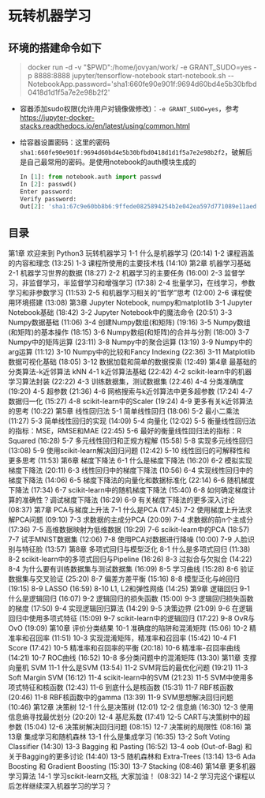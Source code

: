 # 玩转机器学习

## 环境的搭建命令如下

> docker run -d -v "$PWD":/home/jovyan/work/  -e GRANT_SUDO=yes  -p  8888:8888  jupyter/tensorflow-notebook start-notebook.sh --NotebookApp.password='sha1:660fe90e901f:9694d60bd4e5b30bfbd0418d1d1f5a7e2e98b2f2'

+ 容器添加sudo权限(允许用户对镜像做修改)：`-e GRANT_SUDO=yes`，参考 https://jupyter-docker-stacks.readthedocs.io/en/latest/using/common.html
+ 给容器设置密码：这里的密码`sha1:660fe90e901f:9694d60bd4e5b30bfbd0418d1d1f5a7e2e98b2f2`，破解后是自己最常用的密码。是使用notebook的auth模块生成的

  ```python
  In [1]: from notebook.auth import passwd
  In [2]: passwd()
  Enter password:
  Verify password:
  Out[2]: 'sha1:67c9e60bb8b6:9ffede0825894254b2e042ea597d771089e11aed'
  ```
  
## 目录

第1章 欢迎来到 Python3 玩转机器学习
1-1 什么是机器学习 (20:14)
1-2 课程涵盖的内容和理念 (13:25)
1-3 课程所使用的主要技术栈 (14:10)
第2章 机器学习基础
2-1 机器学习世界的数据 (18:27)
2-2 机器学习的主要任务 (16:00)
2-3 监督学习，非监督学习，半监督学习和增强学习 (17:38)
2-4 批量学习，在线学习，参数学习和非参数学习 (11:53)
2-5 和机器学习相关的“哲学”思考 (12:00)
2-6 课程使用环境搭建 (13:08)
第3章 Jupyter Notebook, numpy和matplotlib
3-1 Jupyter Notebook基础 (18:42)
3-2 Jupyter Notebook中的魔法命令 (20:51)
3-3 Numpy数据基础 (11:06)
3-4 创建Numpy数组(和矩阵) (19:16)
3-5 Numpy数组(和矩阵)的基本操作 (18:15)
3-6 Numpy数组(和矩阵)的合并与分割 (18:00)
3-7 Numpy中的矩阵运算 (23:11)
3-8 Numpy中的聚合运算 (13:19)
3-9 Numpy中的arg运算 (11:12)
3-10 Numpy中的比较和Fancy Indexing (22:36)
3-11 Matplotlib数据可视化基础 (18:05)
3-12 数据加载和简单的数据探索 (12:49)
第4章 最基础的分类算法-k近邻算法 kNN
4-1 k近邻算法基础 (22:42)
4-2 scikit-learn中的机器学习算法封装 (22:22)
4-3 训练数据集，测试数据集 (22:46)
4-4 分类准确度 (19:20)
4-5 超参数 (21:36)
4-6 网格搜索与k近邻算法中更多超参数 (17:24)
4-7 数据归一化 (15:27)
4-8 scikit-learn中的Scaler (19:24)
4-9 更多有关k近邻算法的思考 (10:22)
第5章 线性回归法
5-1 简单线性回归 (18:06)
5-2 最小二乘法 (11:27)
5-3 简单线性回归的实现 (14:09)
5-4 向量化 (12:02)
5-5 衡量线性回归法的指标：MSE，RMSE和MAE (22:45)
5-6 最好的衡量线性回归法的指标：R Squared (16:28)
5-7 多元线性回归和正规方程解 (15:58)
5-8 实现多元线性回归 (13:08)
5-9 使用scikit-learn解决回归问题 (12:42)
5-10 线性回归的可解释性和更多思考 (11:53)
第6章 梯度下降法
6-1 什么是梯度下降法 (16:20)
6-2 模拟实现梯度下降法 (20:11)
6-3 线性回归中的梯度下降法 (10:56)
6-4 实现线性回归中的梯度下降法 (14:06)
6-5 梯度下降法的向量化和数据标准化 (22:14)
6-6 随机梯度下降法 (17:34)
6-7 scikit-learn中的随机梯度下降法 (15:40)
6-8 如何确定梯度计算的准确性？调试梯度下降法 (16:29)
6-9 有关梯度下降法的更多深入讨论 (08:37)
第7章 PCA与梯度上升法
7-1 什么是PCA (17:45)
7-2 使用梯度上升法求解PCA问题 (09:10)
7-3 求数据的主成分PCA (20:09)
7-4 求数据的前n个主成分 (17:36)
7-5 高维数据映射为低维数据 (19:29)
7-6 scikit-learn中的PCA (18:57)
7-7 试手MNIST数据集 (12:06)
7-8 使用PCA对数据进行降噪 (10:00)
7-9 人脸识别与特征脸 (13:57)
第8章 多项式回归与模型泛化
8-1 什么是多项式回归 (11:38)
8-2 scikit-learn中的多项式回归与Pipeline (16:26)
8-3 过拟合与欠拟合 (14:22)
8-4 为什么要有训练数据集与测试数据集 (16:09)
8-5 学习曲线 (15:28)
8-6 验证数据集与交叉验证 (25:20)
8-7 偏差方差平衡 (15:16)
8-8 模型泛化与岭回归 (19:15)
8-9 LASSO (16:59)
8-10 L1, L2和弹性网络 (14:25)
第9章 逻辑回归
9-1 什么是逻辑回归 (16:07)
9-2 逻辑回归的损失函数 (15:00)
9-3 逻辑回归损失函数的梯度 (17:50)
9-4 实现逻辑回归算法 (14:29)
9-5 决策边界 (21:09)
9-6 在逻辑回归中使用多项式特征 (15:09)
9-7 scikit-learn中的逻辑回归 (17:22)
9-8 OvR与OvO (19:09)
第10章 评价分类结果
10-1 准确度的陷阱和混淆矩阵 (15:06)
10-2 精准率和召回率 (11:51)
10-3 实现混淆矩阵，精准率和召回率 (15:42)
10-4 F1 Score (17:42)
10-5 精准率和召回率的平衡 (20:18)
10-6 精准率-召回率曲线 (14:21)
10-7 ROC曲线 (16:52)
10-8 多分类问题中的混淆矩阵 (13:30)
第11章 支撑向量机 SVM
11-1 什么是SVM (13:54)
11-2 SVM背后的最优化问题 (19:21)
11-3 Soft Margin SVM (16:12)
11-4 scikit-learn中的SVM (21:23)
11-5 SVM中使用多项式特征和核函数 (12:43)
11-6 到底什么是核函数 (15:31)
11-7 RBF核函数 (20:46)
11-8 RBF核函数中的gamma (13:39)
11-9 SVM思想解决回归问题 (10:46)
第12章 决策树
12-1 什么是决策树 (12:01)
12-2 信息熵 (16:30)
12-3 使用信息熵寻找最优划分 (20:20)
12-4 基尼系数 (17:41)
12-5 CART与决策树中的超参数 (15:04)
12-6 决策树解决回归问题 (08:15)
12-7 决策树的局限性 (08:16)
第13章 集成学习和随机森林
13-1 什么是集成学习 (16:35)
13-2 Soft Voting Classifier (14:30)
13-3 Bagging 和 Pasting (16:52)
13-4 oob (Out-of-Bag) 和关于Bagging的更多讨论 (14:40)
13-5 随机森林和 Extra-Trees (13:14)
13-6 Ada Boosting 和 Gradient Boosting (15:30)
13-7 Stacking (08:46)
第14章 更多机器学习算法
14-1 学习scikit-learn文档, 大家加油！ (08:32)
14-2 学习完这个课程以后怎样继续深入机器学习的学习？